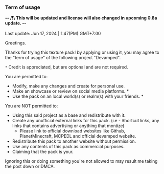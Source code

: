 ### Term of usage
**-- /!\ This will be updated and license will also changed in upcoming 0.8a update. --**<br><br>
Last update: Jun 17, 2024 | 1:47(PM) GMT+7:00

Greetings.

Thanks for trying this texture pack! by applying
or using it, you may agree to the "term of usage"
of the following project "Devamped".

`*` Credit is appreciated, but are optional and are not required.

You are permitted to:
- Modify, make any changes and create for personal use.
- Make an showcase or review on social media platforms. *
- Use the pack on an local world(s) or realm(s) with
  your friends. *
  
You are NOT permitted to:
- Using this said project as a base and redistribute with it.
- Create any unofficial external links for this pack.
  (i.e - Shortcut links, any links that contains
  advertising or anything that montize)
    - Please link to official download websites like Github,
      PlanetMinecraft, MCPEDL and official devamped website.
- Redistribute this pack to another website without
  permission.
- Use any contents of this pack as commercial purposes.
- Claiming that the pack is your.

Ignoring this or doing something you're not allowed to
may result me taking the post down or DMCA.
